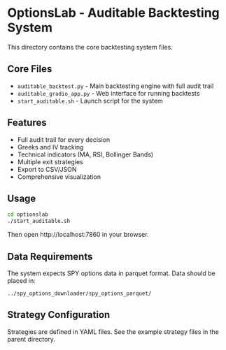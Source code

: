 # OptionsLab - Auditable Backtesting System

This directory contains the core backtesting system files.

## Core Files

- `auditable_backtest.py` - Main backtesting engine with full audit trail
- `auditable_gradio_app.py` - Web interface for running backtests
- `start_auditable.sh` - Launch script for the system

## Features

- Full audit trail for every decision
- Greeks and IV tracking
- Technical indicators (MA, RSI, Bollinger Bands)
- Multiple exit strategies
- Export to CSV/JSON
- Comprehensive visualization

## Usage

```bash
cd optionslab
./start_auditable.sh
```

Then open http://localhost:7860 in your browser.

## Data Requirements

The system expects SPY options data in parquet format. Data should be placed in:
```
../spy_options_downloader/spy_options_parquet/
```

## Strategy Configuration

Strategies are defined in YAML files. See the example strategy files in the parent directory.